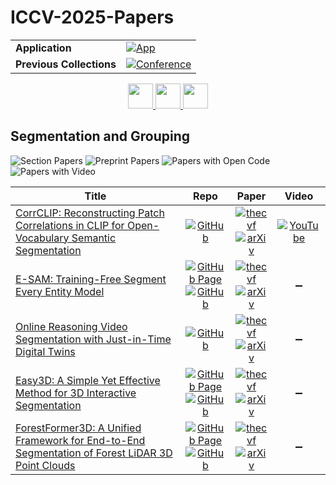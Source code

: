 # ICCV-2025-Papers

<table>
    <tr>
        <td><strong>Application</strong></td>
        <td>
            <a href="https://huggingface.co/spaces/DmitryRyumin/NewEraAI-Papers" style="float:left;">
                <img src="https://img.shields.io/badge/🤗-NewEraAI--Papers-FFD21F.svg" alt="App" />
            </a>
        </td>
    </tr>
    <tr>
        <td><strong>Previous Collections</strong></td>
        <td>
            <a href="https://github.com/DmitryRyumin/ICCV-2023-25-Papers/blob/main/README_2023.md">
                <img src="http://img.shields.io/badge/ICCV-2023-0073AE.svg" alt="Conference">
            </a>
        </td>
    </tr>
</table>

<div align="center">
    <a href="https://github.com/DmitryRyumin/ICCV-2023-25-Papers/blob/main/sections/2025/main/physical-scene-perception.md">
        <img src="https://cdn.jsdelivr.net/gh/DmitryRyumin/NewEraAI-Papers@main/images/left.svg" width="40" alt="" />
    </a>
    <a href="https://github.com/DmitryRyumin/ICCV-2023-25-Papers/">
        <img src="https://cdn.jsdelivr.net/gh/DmitryRyumin/NewEraAI-Papers@main/images/home.svg" width="40" alt="" />
    </a>
    <a href="https://github.com/DmitryRyumin/ICCV-2023-25-Papers/blob/main/sections/2025/main/session-1.md">
        <img src="https://cdn.jsdelivr.net/gh/DmitryRyumin/NewEraAI-Papers@main/images/right.svg" width="40" alt="" />
    </a>
</div>

## Segmentation and Grouping

![Section Papers](https://img.shields.io/badge/Section%20Papers-5-42BA16) ![Preprint Papers](https://img.shields.io/badge/Preprint%20Papers-0-b31b1b) ![Papers with Open Code](https://img.shields.io/badge/Papers%20with%20Open%20Code-0-1D7FBF) ![Papers with Video](https://img.shields.io/badge/Papers%20with%20Video-0-FF0000)

| **Title** | **Repo** | **Paper** | **Video** |
|-----------|:--------:|:---------:|:---------:|
| [CorrCLIP: Reconstructing Patch Correlations in CLIP for Open-Vocabulary Semantic Segmentation](https://iccv.thecvf.com/virtual/2025/poster/1462) | [![GitHub](https://img.shields.io/github/stars/zdk258/CorrCLIP?style=flat)](https://github.com/zdk258/CorrCLIP) | [![thecvf](https://img.shields.io/badge/pdf-thecvf-7395C5.svg)](https://openaccess.thecvf.com/content/ICCV2025/papers/Zhang_CorrCLIP_Reconstructing_Patch_Correlations_in_CLIP_for_Open-Vocabulary_Semantic_Segmentation_ICCV_2025_paper.pdf) <br /> [![arXiv](https://img.shields.io/badge/arXiv-2411.10086-b31b1b.svg)](http://arxiv.org/abs/2411.10086) | [![YouTube](https://img.shields.io/badge/YouTube-%23FF0000.svg?style=for-the-badge&logo=YouTube&logoColor=white)](https://www.youtube.com/watch?v=pw2n7nBQuHo) |
| [E-SAM: Training-Free Segment Every Entity Model](https://iccv.thecvf.com/virtual/2025/poster/298) | [![GitHub Page](https://img.shields.io/badge/GitHub-Page-159957.svg)](https://weimingz996.github.io/E-SAM/) <br /> [![GitHub](https://img.shields.io/github/stars/weimingz996/E-SAM?style=flat)](https://github.com/weimingz996/E-SAM) | [![thecvf](https://img.shields.io/badge/pdf-thecvf-7395C5.svg)](https://openaccess.thecvf.com/content/ICCV2025/papers/Zhang_E-SAM_Training-Free_Segment_Every_Entity_Model_ICCV_2025_paper.pdf) <br /> [![arXiv](https://img.shields.io/badge/arXiv-2503.12094-b31b1b.svg)](http://arxiv.org/abs/2503.12094) | :heavy_minus_sign: |
| [Online Reasoning Video Segmentation with Just-in-Time Digital Twins](https://iccv.thecvf.com/virtual/2025/poster/1805) | [![GitHub](https://img.shields.io/github/stars/yiqings/jitbench?style=flat)](https://github.com/yiqings/jitbench) | [![thecvf](https://img.shields.io/badge/pdf-thecvf-7395C5.svg)](https://openaccess.thecvf.com/content/ICCV2025/papers/Shen_Online_Reasoning_Video_Segmentation_with_Just-in-Time_Digital_Twins_ICCV_2025_paper.pdf) <br /> [![arXiv](https://img.shields.io/badge/arXiv-2503.21056-b31b1b.svg)](http://arxiv.org/abs/2503.21056) | :heavy_minus_sign: |
| [Easy3D: A Simple Yet Effective Method for 3D Interactive Segmentation](https://iccv.thecvf.com/virtual/2025/poster/2598) | [![GitHub Page](https://img.shields.io/badge/GitHub-Page-159957.svg)](https://simonelli-andrea.github.io/easy3d/) <br /> [![GitHub](https://img.shields.io/github/stars/facebookresearch/easy3d?style=flat)](https://github.com/facebookresearch/easy3d) | [![thecvf](https://img.shields.io/badge/pdf-thecvf-7395C5.svg)](https://openaccess.thecvf.com/content/ICCV2025/papers/Simonelli_Easy3D_A_Simple_Yet_Effective_Method_for_3D_Interactive_Segmentation_ICCV_2025_paper.pdf) <br /> [![arXiv](https://img.shields.io/badge/arXiv-2504.11024-b31b1b.svg)](http://arxiv.org/abs/2504.11024) | :heavy_minus_sign: |
| [ForestFormer3D: A Unified Framework for End-to-End Segmentation of Forest LiDAR 3D Point Clouds](https://iccv.thecvf.com/virtual/2025/poster/2456) | [![GitHub Page](https://img.shields.io/badge/GitHub-Page-159957.svg)](https://bxiang233.github.io/FF3D/) <br /> [![GitHub](https://img.shields.io/github/stars/SmartForest-no/ForestFormer3D?style=flat)](https://github.com/SmartForest-no/ForestFormer3D) | [![thecvf](https://img.shields.io/badge/pdf-thecvf-7395C5.svg)](https://openaccess.thecvf.com/content/ICCV2025/papers/Xiang_ForestFormer3D_A_Unified_Framework_for_End-to-End_Segmentation_of_Forest_LiDAR_ICCV_2025_paper.pdf) <br /> [![arXiv](https://img.shields.io/badge/arXiv-2506.16991-b31b1b.svg)](http://arxiv.org/abs/2506.16991) | :heavy_minus_sign: |
